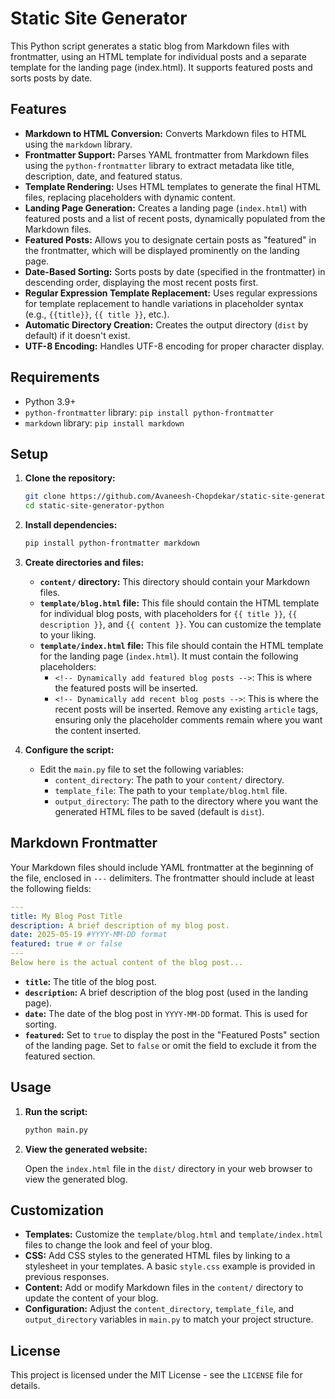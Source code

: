 # Static Site Generator

This Python script generates a static blog from Markdown files with frontmatter, using an HTML template for individual posts and a separate template for the landing page (index.html). It supports featured posts and sorts posts by date.

## Features

- **Markdown to HTML Conversion:** Converts Markdown files to HTML using the `markdown` library.
- **Frontmatter Support:** Parses YAML frontmatter from Markdown files using the `python-frontmatter` library to extract metadata like title, description, date, and featured status.
- **Template Rendering:** Uses HTML templates to generate the final HTML files, replacing placeholders with dynamic content.
- **Landing Page Generation:** Creates a landing page (`index.html`) with featured posts and a list of recent posts, dynamically populated from the Markdown files.
- **Featured Posts:** Allows you to designate certain posts as "featured" in the frontmatter, which will be displayed prominently on the landing page.
- **Date-Based Sorting:** Sorts posts by date (specified in the frontmatter) in descending order, displaying the most recent posts first.
- **Regular Expression Template Replacement:** Uses regular expressions for template replacement to handle variations in placeholder syntax (e.g., `{{title}}`, `{{ title }}`, etc.).
- **Automatic Directory Creation:** Creates the output directory (`dist` by default) if it doesn't exist.
- **UTF-8 Encoding:** Handles UTF-8 encoding for proper character display.

## Requirements

- Python 3.9+
- `python-frontmatter` library: `pip install python-frontmatter`
- `markdown` library: `pip install markdown`

## Setup

1.  **Clone the repository:**

    ```bash
    git clone https://github.com/Avaneesh-Chopdekar/static-site-generator-python
    cd static-site-generator-python
    ```

2.  **Install dependencies:**

    ```bash
    pip install python-frontmatter markdown
    ```

3.  **Create directories and files:**

    - **`content/` directory:** This directory should contain your Markdown files.
    - **`template/blog.html` file:** This file should contain the HTML template for individual blog posts, with placeholders for `{{ title }}`, `{{ description }}`, and `{{ content }}`. You can customize the template to your liking.
    - **`template/index.html` file:** This file should contain the HTML template for the landing page (`index.html`). It must contain the following placeholders:
      - `<!-- Dynamically add featured blog posts -->`: This is where the featured posts will be inserted.
      - `<!-- Dynamically add recent blog posts -->`: This is where the recent posts will be inserted.
        Remove any existing `article` tags, ensuring only the placeholder comments remain where you want the content inserted.

4.  **Configure the script:**

    - Edit the `main.py` file to set the following variables:
      - `content_directory`: The path to your `content/` directory.
      - `template_file`: The path to your `template/blog.html` file.
      - `output_directory`: The path to the directory where you want the generated HTML files to be saved (default is `dist`).

## Markdown Frontmatter

Your Markdown files should include YAML frontmatter at the beginning of the file, enclosed in `---` delimiters. The frontmatter should include at least the following fields:

```yaml
---
title: My Blog Post Title
description: A brief description of my blog post.
date: 2025-05-19 #YYYY-MM-DD format
featured: true # or false
---
Below here is the actual content of the blog post...
```

- **`title`:** The title of the blog post.
- **`description`:** A brief description of the blog post (used in the landing page).
- **`date`:** The date of the blog post in `YYYY-MM-DD` format. This is used for sorting.
- **`featured`:** Set to `true` to display the post in the "Featured Posts" section of the landing page. Set to `false` or omit the field to exclude it from the featured section.

## Usage

1.  **Run the script:**

    ```bash
    python main.py
    ```

2.  **View the generated website:**

    Open the `index.html` file in the `dist/` directory in your web browser to view the generated blog.

## Customization

- **Templates:** Customize the `template/blog.html` and `template/index.html` files to change the look and feel of your blog.
- **CSS:** Add CSS styles to the generated HTML files by linking to a stylesheet in your templates. A basic `style.css` example is provided in previous responses.
- **Content:** Add or modify Markdown files in the `content/` directory to update the content of your blog.
- **Configuration:** Adjust the `content_directory`, `template_file`, and `output_directory` variables in `main.py` to match your project structure.

## License

This project is licensed under the MIT License - see the `LICENSE` file for details.
